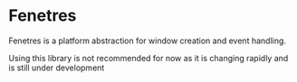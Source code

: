 # Fenetres
Fenetres is a platform abstraction for window creation and event handling.

Using this library is not recommended for now as it is changing rapidly and is still under development
